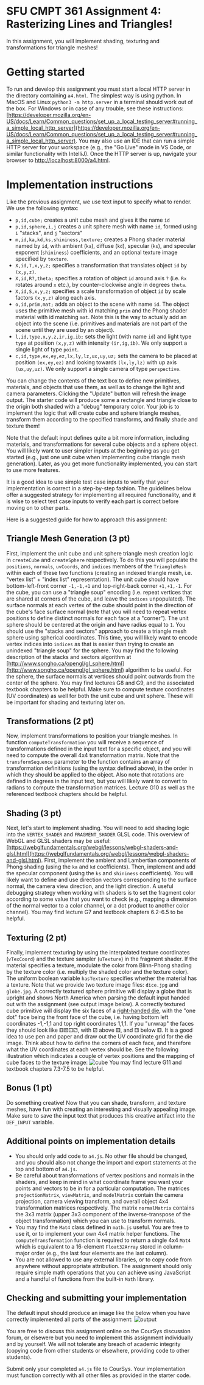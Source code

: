 # SFU CMPT 361 Assignment 4: Rasterizing Lines and Triangles!

In this assignment, you will implement shading, texturing and transformations for triangle meshes!

# Getting started
To run and develop this assignment you must start a local HTTP server in the directory containing `a4.html`.
The simplest way is using python.
In MacOS and Linux `python3 -m http.server` in a terminal should work out of the box.
For Windows or in case of any trouble, see these instructions: [https://developer.mozilla.org/en-US/docs/Learn/Common_questions/set_up_a_local_testing_server#running_a_simple_local_http_server](https://developer.mozilla.org/en-US/docs/Learn/Common_questions/set_up_a_local_testing_server#running_a_simple_local_http_server).
You may also use an IDE that can run a simple HTTP server for your workspace (e.g., the "Go Live" mode in VS Code, or similar functionality with IntelliJ).
Once the HTTP server is up, navigate your browser to [http://localhost:8000/a4.html](http://localhost:8000/a4.html).

# Implementation instructions

Like the previous assignment, we use text input to specify what to render.
We use the following syntax:
- `p,id,cube;` creates a unit cube mesh and gives it the name `id`
- `p,id,sphere,i,j`	creates a unit sphere mesh with name `id`, formed using `i` "stacks", and `j` "sectors"
- `m,id,ka,kd,ks,shininess,texture;` creates a Phong shader material named by `id`, with ambient (`ka`), diffuse (`kd`), specular (`ks`), and specular exponent (`shininess`) coefficients, and an optional texture image specified by `texture`.
- `X,id,T,x,y,z;` specifies a transformation that translates object `id` by `(x,y,z)`.
- `X,id,R?,theta;` specifies a rotation of object `id` around axis `?` (i.e. `Rx` rotates around `x` etc.), by counter-clockwise angle in degrees `theta`.
- `X,id,S,x,y,z;` specifies a scale transformation of object `id` by scale factors `(x,y,z)` along each axis.
- `o,id,prim,mat;` adds an object to the scene with name `id`. The object uses the primitive mesh with id matching `prim` and the Phong shader material with id matching `mat`. Note this is the way to actually add an object into the scene (i.e. primitives and materials are not part of the scene until they are used by an object).
- `l,id,type,x,y,z,ir,ig,ib;` sets the light (with name `id`) and light type `type` at position `(x,y,z)` with intensity `(ir,ig,ib)`. We only support a single light of type `point`.
- `c,id,type,ex,ey,ez,lx,ly,lz,ux,uy,uz;` sets the camera to be placed at position `(ex,ey,ez)` and looking towards `(lx,ly,lz)` with up axis `(ux,uy,uz)`. We only support a single camera of type `perspective`.

You can change the contents of the text box to define new primitives, materials, and objects that use them, as well as to change the light and camera parameters.
Clicking the "Update" button will refresh the image output.
The starter code will produce some a rectangle and triangle close to the origin both shaded with a "debug" temporary color.
Your job is to implement the logic that will create cube and sphere triangle meshes, transform them according to the specified transforms, and finally shade and texture them!

Note that the default input defines quite a bit more information, including materials, and transformations for several cube objects and a sphere object.
You will likely want to user simpler inputs at the beginning as you get started (e.g., just one unit cube when implementing cube triangle mesh generation).
Later, as you get more functionality implemented, you can start to use more features.

It is a good idea to use simple test case inputs to verify that your implementation is correct in a step-by-step fashion.
The guidelines below offer a suggested strategy for implementing all required functionality, and it is wise to select test case inputs to verify each part is correct before moving on to other parts.

Here is a suggested guide for how to approach this assignment:

## Triangle Mesh Generation (3 pt)

First, implement the unit cube and unit sphere triangle mesh creation logic in `createCube` and `createSphere` respectively.
To do this you will populate the `positions`, `normals`, `uvCoords`, and `indices` members of the `TriangleMesh` within each of these two functions (creating an indexed triangle mesh, i.e. "vertex list" + "index list" representation).
The unit cube should have bottom-left-front corner `-1,-1,+1` and top-right-back corner `+1,+1,-1`.
For the cube, you can use a "triangle soup" encoding (i.e. repeat vertices that are shared at corners of the cube, and leave the `indices` unpopulated).
The surface normals at each vertex of the cube should point in the direction of the cube's face surface normal (note that you will need to repeat vertex positions to define distinct normals for each face at a "corner").
The unit sphere should be centered at the origin and have radius equal to `1`.
You should use the "stacks and sectors" approach to create a triangle mesh sphere using spherical coordinates.
This time, you will likely want to encode vertex indices into `indices` as that is easier than trying to create an unindexed "triangle soup" for the sphere.
You may find the following description of the stacks and sectors algorithm at [http://www.songho.ca/opengl/gl_sphere.html](http://www.songho.ca/opengl/gl_sphere.html) algorithm to be useful.
For the sphere, the surface normals at vertices should point outwards from the center of the sphere.
You may find lectures G8 and G9, and the associated textbook chapters to be helpful.
Make sure to compute texture coordinates (UV coordinates) as well for both the unit cube and unit sphere.
These will be important for shading and texturing later on.

## Transformations (2 pt)

Now, implement transformations to position your triangle meshes.
In function `computeTransformation` you will receive a sequence of transformations defined in the input text for a specific object, and you will need to compute the overall 4x4 transformation matrix.
Note that the `transformSequence` parameter to the function contains an array of transformation definitions (using the syntax defined above), in the order in which they should be applied to the object.
Also note that rotations are defined in degrees in the input text, but you will likely want to convert to radians to compute the transformation matrices.
Lecture G10 as well as the referenced textbook chapters should be helpful.

## Shading (3 pt)

Next, let's start to implement shading.
You will need to add shading logic into the `VERTEX_SHADER` and `FRAGMENT_SHADER` GLSL code.
This overview of WebGL and GLSL shaders may be useful: [https://webglfundamentals.org/webgl/lessons/webgl-shaders-and-glsl.html](https://webglfundamentals.org/webgl/lessons/webgl-shaders-and-glsl.html).
First, implement the ambient and Lambertian components of Phong shading (using the `ka` and `kd` coefficients).
Then, implement and add the specular component (using the `ks` and `shininess` coefficients).
You will likely want to define and use direction vectors corresponding to the surface normal, the camera view direction, and the light direction.
A useful debugging strategy when working with shaders is to set the fragment color according to some value that you want to check (e.g., mapping a dimension of the normal vector to a color channel, or a dot product to another color channel).
You may find lecture G7 and textbook chapters 6.2-6.5 to be helpful.

## Texturing (2 pt)

Finally, implement texturing by using the interpolated texture coordinates (`vTexCoord`) and the texture sampler (`uTexture`) in the fragment shader.
If the material specifies a texture, modulate the color from Blinn-Phong shading by the texture color (i.e. multiply the shaded color and the texture color).
The uniform boolean variable `hasTexture` specifies whether the material has a texture.
Note that we provide two texture image files: `dice.jpg` and `globe.jpg`.
A correctly textured sphere primitive will display a globe that is upright and shows North America when parsing the default input handed out with the assignment (see output image below).
A correctly textured cube primitive will display the six faces of a [right-handed die](https://en.wikipedia.org/wiki/Dice#Arrangement), with the "one dot" face being the front face of the cube, i.e. having bottom left coordinates -1,-1,1 and top right coordinates 1,1,1.
If you "unwrap" the faces they should look like ⚅⚄⚀⚁, with ⚂ above ⚅, and ⚃ below ⚅.
It is a good idea to use pen and paper and draw out the UV coordinate grid for the die image.
Think about how to define the corners of each face, and therefore what the UV coordinates at each vertex should be.
See the following illustration which indicates a couple of vertex positions and the mapping of cube faces to the texture image: ![cube](cube.png)
You may find lecture G11 and textbook chapters 7.3-7.5 to be helpful.

## Bonus (1 pt)

Do something creative!
Now that you can shade, transform, and texture meshes, have fun with creating an interesting and visually appealing image.
Make sure to save the input text that produces this creative artifact into the `DEF_INPUT` variable.

## Additional points on implementation details

- You should only add code to `a4.js`. No other file should be changed, and you should also not change the import and export statements at the top and bottom of `a4.js`.
- Be careful about transformations of vertex positions and normals in the shaders, and keep in mind in what coordinate frame you want your points and vectors to be in for a particular computation. The matrices `projectionMatrix`, `viewMatrix`, and `modelMatrix` contain the camera projection, camera viewing transform, and overall object 4x4 transformation matrices respectively. The matrix `normalMatrix` contains the 3x3 matrix (upper 3x3 component of the inverse-transpose of the object transformation) which you can use to transform normals.
- You may find the `Mat4` class defined in `math.js` useful.  You are free to use it, or to implement your own 4x4 matrix helper functions.  The `computeTransformation` function is required to return a single 4x4 `Mat4` which is equivalent to a 16-element `Float32Array` stored in column-major order (e.g., the last four elements are the last column).
- You are not allowed to use any external libraries, or to copy code from anywhere without appropriate attribution. The assignment should only require simple math operations that you can achieve using JavaScript and a handful of functions from the built-in `Math` library.

## Checking and submitting your implementation

The default input should produce an image like the below when you have correctly implemented all parts of the assignment:
![output](./output.png)

You are free to discuss this assignment online on the CourSys discussion forum, or elsewere but you need to implement this assignment individually and by yourself.  We will not tolerate any breach of academic integrity (copying code from other students or elsewhere, providing code to other students).

Submit only your completed `a4.js` file to CourSys.
Your implementation must function correctly with all other files as provided in the starter code.

